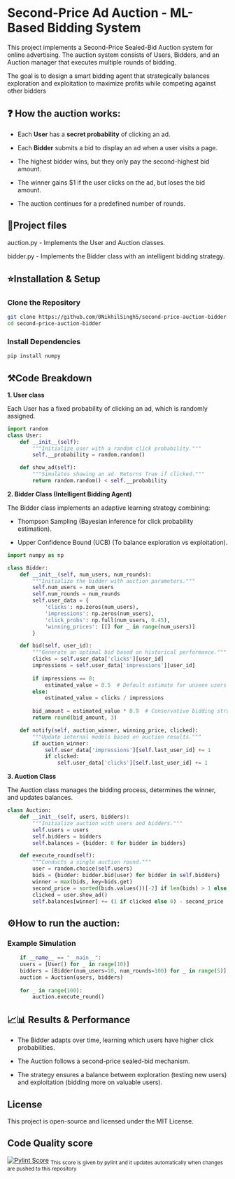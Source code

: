# Second-Price Ad Auction - ML-Based Bidding System

This project implements a Second-Price Sealed-Bid Auction system for online advertising. The auction system consists of Users, Bidders, and an Auction manager that executes multiple rounds of bidding.

The goal is to design a smart bidding agent that strategically balances exploration and exploitation to maximize profits while competing against other bidders

## ❓ How the auction works:
* Each **User** has a **secret probability** of clicking an ad.

* Each **Bidder** submits a bid to display an ad when a user visits a page.

* The highest bidder wins, but they only pay the second-highest bid amount.

* The winner gains $1 if the user clicks on the ad, but loses the bid amount.

* The auction continues for a predefined number of rounds.

## 📂Project files
auction.py - Implements the User and Auction classes.

bidder.py - Implements the Bidder class with an intelligent bidding strategy.

## ⭐Installation & Setup
### Clone the Repository
```bash
git clone https://github.com/0NikhilSingh5/second-price-auction-bidder.git
cd second-price-auction-bidder
```
### Install Dependencies
```bash
pip install numpy 
```

## ⚒️Code Breakdown

**1. User class**

Each User has a fixed probability of clicking an ad, which is randomly assigned.
```python
import random
class User:
    def __init__(self):
        """Initialize user with a random click probability."""
        self.__probability = random.random()

    def show_ad(self):
        """Simulates showing an ad. Returns True if clicked."""
        return random.random() < self.__probability
```

**2. Bidder Class (Intelligent Bidding Agent)**

The Bidder class implements an adaptive learning strategy combining:

* Thompson Sampling (Bayesian inference for click probability estimation).

* Upper Confidence Bound (UCB) (To balance exploration vs exploitation).
```python
import numpy as np

class Bidder:
    def __init__(self, num_users, num_rounds):
        """Initialize the bidder with auction parameters."""
        self.num_users = num_users
        self.num_rounds = num_rounds
        self.user_data = {
            'clicks': np.zeros(num_users),
            'impressions': np.zeros(num_users),
            'click_probs': np.full(num_users, 0.45),
            'winning_prices': [[] for _ in range(num_users)]
        }

    def bid(self, user_id):
        """Generate an optimal bid based on historical performance."""
        clicks = self.user_data['clicks'][user_id]
        impressions = self.user_data['impressions'][user_id]
        
        if impressions == 0:
            estimated_value = 0.5  # Default estimate for unseen users
        else:
            estimated_value = clicks / impressions
        
        bid_amount = estimated_value * 0.9  # Conservative bidding strategy
        return round(bid_amount, 3)

    def notify(self, auction_winner, winning_price, clicked):
        """Update internal models based on auction results."""
        if auction_winner:
            self.user_data['impressions'][self.last_user_id] += 1
            if clicked:
                self.user_data['clicks'][self.last_user_id] += 1
```

**3. Auction Class** 

The Auction class manages the bidding process, determines the winner, and updates balances.
```python
class Auction:
    def __init__(self, users, bidders):
        """Initialize auction with users and bidders."""
        self.users = users
        self.bidders = bidders
        self.balances = {bidder: 0 for bidder in bidders}

    def execute_round(self):
        """Conducts a single auction round."""
        user = random.choice(self.users)
        bids = {bidder: bidder.bid(user) for bidder in self.bidders}
        winner = max(bids, key=bids.get)
        second_price = sorted(bids.values())[-2] if len(bids) > 1 else 0
        clicked = user.show_ad()
        self.balances[winner] += (1 if clicked else 0) - second_price
```

## ⚙️How to run the auction:
### Example Simulation
```python
    if __name__ == "__main__":
    users = [User() for _ in range(10)]
    bidders = [Bidder(num_users=10, num_rounds=100) for _ in range(5)]
    auction = Auction(users, bidders)
    
    for _ in range(100):
        auction.execute_round()
```
## 📈📊 Results & Performance 

* The Bidder adapts over time, learning which users have higher click probabilities.

* The Auction follows a second-price sealed-bid mechanism.

* The strategy ensures a balance between exploration (testing new users) and exploitation (bidding more on valuable users).


## License

This project is open-source and licensed under the MIT License.



## Code Quality score

[![Pylint Score](https://img.shields.io/badge/pylint-9.29-yellow)](PYLINT_SCORE.md)
<sub>This score is given by pylint and it updates automatically when changes are pushed to this repository</sub>
